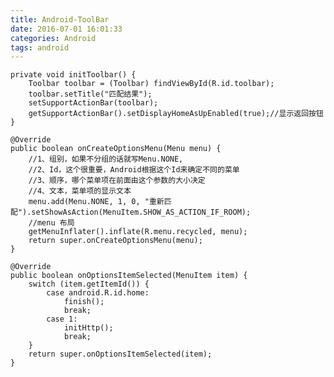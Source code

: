 ```yaml
---
title: Android-ToolBar
date: 2016-07-01 16:01:33
categories: Android
tags: android
---
```


<meta name="referrer" content="no-referrer" />






    private void initToolbar() {
        Toolbar toolbar = (Toolbar) findViewById(R.id.toolbar);
        toolbar.setTitle("匹配结果");
        setSupportActionBar(toolbar);
        getSupportActionBar().setDisplayHomeAsUpEnabled(true);//显示返回按钮
    }

    @Override
    public boolean onCreateOptionsMenu(Menu menu) {
        //1、组别，如果不分组的话就写Menu.NONE,
        //2、Id，这个很重要，Android根据这个Id来确定不同的菜单
        //3、顺序，哪个菜单项在前面由这个参数的大小决定
        //4、文本，菜单项的显示文本
        menu.add(Menu.NONE, 1, 0, "重新匹配").setShowAsAction(MenuItem.SHOW_AS_ACTION_IF_ROOM);
        //menu 布局
        getMenuInflater().inflate(R.menu.recycled, menu);
        return super.onCreateOptionsMenu(menu);
    }

    @Override
    public boolean onOptionsItemSelected(MenuItem item) {
        switch (item.getItemId()) {
            case android.R.id.home:
                finish();
                break;
            case 1:
                initHttp();
                break;
        }
        return super.onOptionsItemSelected(item);
    }